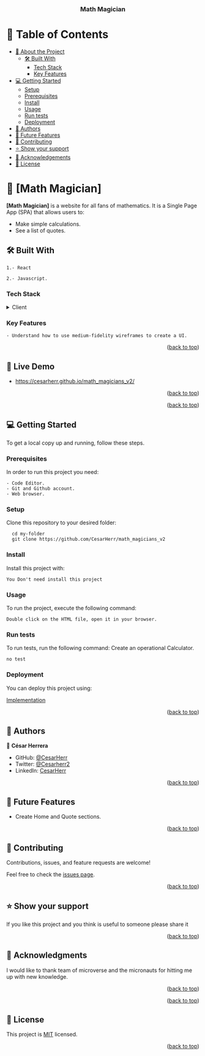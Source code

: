 <a name="readme-top"></a>

<div align="center">
   <h3><b>Math Magician</b></h3>

</div>

<!-- TABLE OF CONTENTS -->

# 📗 Table of Contents

- [📖 About the Project](#about-project)
  - [🛠 Built With](#built-with)
    - [Tech Stack](#tech-stack)
    - [Key Features](#key-features) 
- [💻 Getting Started](#getting-started)
  - [Setup](#setup)
  - [Prerequisites](#prerequisites)
  - [Install](#install)
  - [Usage](#usage)
  - [Run tests](#run-tests)
  - [Deployment](#triangular_flag_on_post-deployment)
- [👥 Authors](#authors)
- [🔭 Future Features](#future-features)
- [🤝 Contributing](#contributing)
- [⭐️ Show your support](#support)
- [🙏 Acknowledgements](#acknowledgements)
- [📝 License](#license)

<!-- PROJECT DESCRIPTION -->

# 📖 [Math Magician] <a name="about-project"></a>


**[Math Magician]** is a website for all fans of mathematics. It is a Single Page App (SPA) that allows users to:
- Make simple calculations.
- See a list of quotes. 

## 🛠 Built With <a name="built-with"></a>

```
1.- React

2.- Javascript.

```

### Tech Stack <a name="tech-stack"></a>

<details>
  <summary>Client</summary>
  <ul>
    <li><a href="https://developer.mozilla.org/en-US/docs/Web/HTML">HTML</a></li>
    <li><a href="https://developer.mozilla.org/en-US/docs/Web/CSS">CSS</a></li>
    <li><a href="https://developer.mozilla.org/en-US/docs/Web/JavaScript">JavaScript</a></li>
    <li><a href="https://react.dev/">React</a></li>
   </ul>
</details>

<!-- Features -->

### Key Features <a name="key-features"></a>


```
- Understand how to use medium-fidelity wireframes to create a UI.
```

<p align="right">(<a href="#readme-top">back to top</a>)</p>

<!-- LIVE DEMO -->
## 🚀 Live Demo <a name="live-demo"></a>


- https://cesarherr.github.io/math_magicians_v2/

<p align="right">(<a href="#readme-top">back to top</a>)</p>


<p align="right">(<a href="#readme-top">back to top</a>)</p>

<!-- GETTING STARTED -->

## 💻 Getting Started <a name="getting-started"></a>


To get a local copy up and running, follow these steps.

### Prerequisites

In order to run this project you need:
```
- Code Editor.
- Git and Github account.
- Web browser.
```

### Setup

Clone this repository to your desired folder:



```
  cd my-folder
  git clone https://github.com/CesarHerr/math_magicians_v2
```


### Install

Install this project with:



```
You Don't need install this project

```


### Usage

To run the project, execute the following command:


```
Double click on the HTML file, open it in your browser.

```


### Run tests

To run tests, run the following command:
Create an operational Calculator.

```
no test

```


### Deployment

You can deploy this project using:


[Implementation](https://github.com/microverseinc/curriculum-react-redux/blob/main/math-magicians/sneak_peek.md) 




<p align="right">(<a href="#readme-top">back to top</a>)</p>

<!-- AUTHORS -->

## 👥 Authors <a name="authors"></a>



👤 **César Herrera**

- GitHub: [@CesarHerr](https://github.com/CesarHerr)
- Twitter: [@Cesarherr2](https://twitter.com/Cesarherr2)
- LinkedIn: [CesarHerr](https://www.linkedin.com/in/cesarherr/)

<p align="right">(<a href="#readme-top">back to top</a>)</p>

<!-- FUTURE FEATURES -->

## 🔭 Future Features <a name="future-features"></a>

- Create Home and Quote sections.


<p align="right">(<a href="#readme-top">back to top</a>)</p>

<!-- CONTRIBUTING -->

## 🤝 Contributing <a name="contributing"></a>

Contributions, issues, and feature requests are welcome!

Feel free to check the [issues page](../../issues/).

<p align="right">(<a href="#readme-top">back to top</a>)</p>

<!-- SUPPORT -->

## ⭐️ Show your support <a name="support"></a>

If you like this project and you think is useful to someone please share it  

<p align="right">(<a href="#readme-top">back to top</a>)</p>

<!-- ACKNOWLEDGEMENTS -->

## 🙏 Acknowledgments <a name="acknowledgements"></a>

I would like to thank team of microverse and the micronauts for hitting me up with new knowledge.

<p align="right">(<a href="#readme-top">back to top</a>)</p>

<!-- FAQ (optional) -->


<p align="right">(<a href="#readme-top">back to top</a>)</p>

<!-- LICENSE -->

## 📝 License <a name="license"></a>

This project is [MIT](./LICENSE) licensed.

<p align="right">(<a href="#readme-top">back to top</a>)</p>